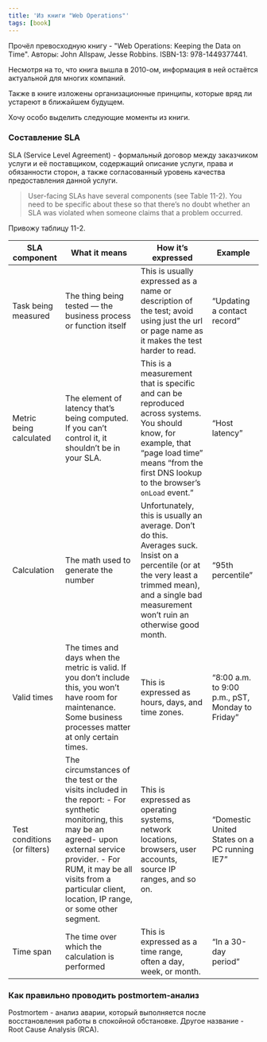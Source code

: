 ```yaml
---
title: 'Из книги "Web Operations"'
tags: [book]
---
```

Прочёл превосходную книгу - "Web Operations: Keeping the Data on Time". Авторы: John Allspaw, Jesse Robbins. ISBN-13: 978-1449377441.

Несмотря на то, что книга вышла в 2010-ом, информация в ней остаётся актуальной для многих компаний.

Также в книге изложены организационные принципы, которые вряд ли устареют в ближайшем будущем.

Хочу особо выделить следующие моменты из книги.

### Составление SLA
SLA (Service Level Agreement) - формальный договор между заказчиком услуги и её поставщиком, содержащий описание услуги, права и обязанности сторон, а также согласованный уровень качества предоставления данной услуги.

> User-facing SLAs have several components (see Table 11-2). You need to be specific about these so that there’s no doubt whether an SLA was violated when someone claims that a problem occurred.

Привожу таблицу 11-2.

| SLA component       | What it means                                                  | How it’s expressed                                                                                                                         | Example |
|---------------------|----------------------------------------------------------------|--------------------------------------------------------------------------------------------------------------------------------------------|---------|
| Task being measured | The thing being tested — the business process or function itself | This is usually expressed as a name or description of the test; avoid using just the url or page name as it makes the test harder to read. |“Updating  a contact  record”|
|Metric being  calculated|The element of latency that’s being computed. If you can’t control it, it shouldn’t be in your SLA.|This is a measurement  that is specific and can be reproduced across systems. You should know, for example, that “page load time” means “from the first DNS lookup to the browser’s `onLoad` event.”|“Host latency”|
|Calculation|The math used to generate the number|Unfortunately, this is usually an average. Don’t do this. Averages suck. Insist on a percentile (or  at the very least a trimmed  mean), and a single bad measurement won’t ruin an otherwise good month.|“95th percentile”|
|Valid times|The times and days when the metric is valid. If you don’t include this, you won’t have room for maintenance. Some business processes matter at only certain times.|This is expressed as hours, days, and time zones.|“8:00 a.m. to 9:00  p.m., pST, Monday to Friday”|
|Test conditions (or filters)|The circumstances of the test or the visits included in the report: - For synthetic monitoring, this may be an agreed- upon external service provider. - For RUM, it may be all visits from a particular client, location, IP range, or some other segment.|This is expressed as operating systems, network locations, browsers, user accounts, source IP ranges, and so on.|“Domestic United States on a PC running IE7”|
|Time span|The time over which the calculation is performed|This is expressed as a time range, often a day, week, or month.|“In a 30-day period”|


### Как правильно проводить postmortem-анализ
Postmortem - анализ аварии, который выполняется после восстановления работы в спокойной обстановке. Другое название -  Root Cause Analysis (RCA).

